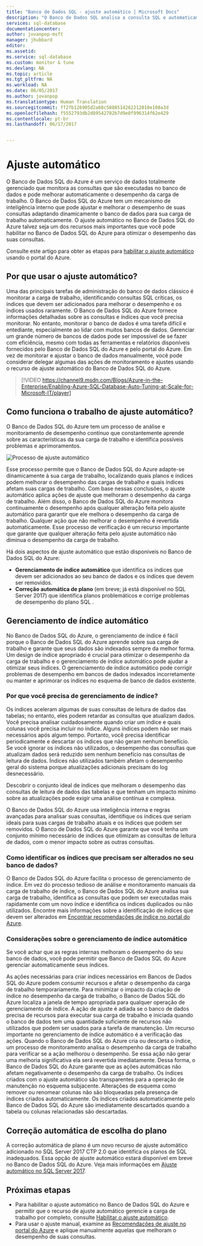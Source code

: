 ```yaml
---
title: "Banco de Dados SQL - ajuste automático | Microsoft Docs"
description: "O Banco de Dados SQL analisa a consulta SQL e automaticamente se adapta à carga de trabalho do usuário."
services: sql-database
documentationcenter: 
author: jovanpop-msft
manager: jhubbard
editor: 
ms.assetid: 
ms.service: sql-database
ms.custom: monitor & tune
ms.devlang: NA
ms.topic: article
ms.tgt_pltfrm: NA
ms.workload: NA
ms.date: 06/05/2017
ms.author: jovanpop
ms.translationtype: Human Translation
ms.sourcegitcommit: ff2fb126905d2a68c5888514262212010e108a3d
ms.openlocfilehash: f5552793db2d89542782b7d9e8f996314f62e429
ms.contentlocale: pt-br
ms.lasthandoff: 06/17/2017


---
```

# <a name="automatic-tuning"></a>Ajuste automático

O Banco de Dados SQL do Azure é um serviço de dados totalmente gerenciado que monitora as consultas que são executadas no banco de dados e pode melhorar automaticamente o desempenho da carga de trabalho. O Banco de Dados SQL do Azure tem um mecanismo de inteligência interno que pode ajustar e melhorar o desempenho de suas consultas adaptando dinamicamente o banco de dados para sua carga de trabalho automaticamente. O ajuste automático no Banco de Dados SQL do Azure talvez seja um dos recursos mais importantes que você pode habilitar no Banco de Dados SQL do Azure para otimizar o desempenho das suas consultas.

Consulte este artigo para obter as etapas para [habilitar o ajuste automático](sql-database-automatic-tuning-enable.md) usando o portal do Azure.

## <a name="why-automatic-tuning"></a>Por que usar o ajuste automático?

Uma das principais tarefas de administração do banco de dados clássico é monitorar a carga de trabalho, identificando consultas SQL críticas, os índices que devem ser adicionados para melhorar o desempenho e os índices usados raramente. O Banco de Dados SQL do Azure fornece informações detalhadas sobre as consultas e índices que você precisa monitorar. No entanto, monitorar o banco de dados é uma tarefa difícil e entediante, especialmente ao lidar com muitos bancos de dados. Gerenciar um grande número de bancos de dados pode ser impossível de se fazer com eficiência, mesmo com todas as ferramentas e relatórios disponíveis fornecidos pelo Banco de Dados SQL do Azure e pelo portal do Azure. Em vez de monitorar e ajustar o banco de dados manualmente, você pode considerar delegar algumas das ações de monitoramento e ajustes usando o recurso de ajuste automático do Banco de Dados SQL do Azure. 


> [!VIDEO https://channel9.msdn.com/Blogs/Azure-in-the-Enterprise/Enabling-Azure-SQL-Database-Auto-Tuning-at-Scale-for-Microsoft-IT/player]
>

## <a name="how-does-automatic-tuning-work"></a>Como funciona o trabalho de ajuste automático?

O Banco de Dados SQL do Azure tem um processo de análise e monitoramento de desempenho contínuo que constantemente aprende sobre as características da sua carga de trabalho e identifica possíveis problemas e aprimoramentos.

![Processo de ajuste automático](./media/sql-database-automatic-tuning/tuning-process.png)

Esse processo permite que o Banco de Dados SQL do Azure adapte-se dinamicamente à sua carga de trabalho, localizando quais planos e índices podem melhorar o desempenho das cargas de trabalho e quais índices afetam suas cargas de trabalho. Com base nessas conclusões, o ajuste automático aplica ações de ajuste que melhoram o desempenho da carga de trabalho. Além disso, o Banco de Dados SQL do Azure monitora continuamente o desempenho após qualquer alteração feita pelo ajuste automático para garantir que ele melhora o desempenho da carga de trabalho. Qualquer ação que não melhorar o desempenho é revertida automaticamente. Esse processo de verificação é um recurso importante que garante que qualquer alteração feita pelo ajuste automático não diminua o desempenho da carga de trabalho.

Há dois aspectos de ajuste automático que estão disponíveis no Banco de Dados SQL do Azure:

 -  **Gerenciamento de índice automático** que identifica os índices que devem ser adicionados ao seu banco de dados e os índices que devem ser removidos.
 -  **Correção automática de plano** (em breve; já está disponível no SQL Server 2017) que identifica planos problemáticos e corrige problemas de desempenho do plano SQL .

## <a name="automatic-index-management"></a>Gerenciamento de índice automático

No Banco de Dados SQL do Azure, o gerenciamento de índice é fácil porque o Banco de Dados SQL do Azure aprende sobre sua carga de trabalho e garante que seus dados são indexados sempre da melhor forma. Um design de índice apropriado é crucial para otimizar o desempenho da carga de trabalho e o gerenciamento de índice automático pode ajudar a otimizar seus índices. O gerenciamento de índice automático pode corrigir problemas de desempenho em bancos de dados indexados incorretamente ou manter e aprimorar os índices no esquema de banco de dados existente. 

### <a name="why-do-you-need-index-management"></a>Por que você precisa de gerenciamento de índice?

Os índices aceleram algumas de suas consultas de leitura de dados das tabelas; no entanto, eles podem retardar as consultas que atualizam dados. Você precisa analisar cuidadosamente quando criar um índice e quais colunas você precisa incluir no índice. Alguns índices podem não ser mais necessários após algum tempo. Portanto, você precisa identificar periodicamente e descartar os índices que não geram nenhum benefício. Se você ignorar os índices não utilizados, o desempenho das consultas que atualizam dados será reduzido sem nenhum benefício nas consultas de leitura de dados. Índices não utilizados também afetam o desempenho geral do sistema porque atualizações adicionais precisam do log desnecessário.

Descobrir o conjunto ideal de índices que melhoram o desempenho das consultas de leitura de dados das tabelas e que tenham um impacto mínimo sobre as atualizações pode exigir uma análise contínua e complexa.

O Banco de Dados SQL do Azure usa inteligência interna e regras avançadas para analisar suas consultas, identifique os índices que seriam ideais para suas cargas de trabalho atuais e os índices que podem ser removidos. O Banco de Dados SQL do Azure garante que você tenha um conjunto mínimo necessário de índices que otimizam as consultas de leitura de dados, com o menor impacto sobre as outras consultas.

### <a name="how-to-identify-indexes-that-need-to-be-changed-in-your-database"></a>Como identificar os índices que precisam ser alterados no seu banco de dados?

O Banco de Dados SQL do Azure facilita o processo de gerenciamento de índice. Em vez do processo tedioso de análise e monitoramento manuais da carga de trabalho de índice, o Banco de Dados SQL do Azure analisa sua carga de trabalho, identifica as consultas que podem ser executadas mais rapidamente com um novo índice e identifica os índices duplicados ou não utilizados. Encontre mais informações sobre a identificação de índices que devem ser alterados em [Encontrar recomendações de índice no portal do Azure](sql-database-advisor-portal.md).

### <a name="automatic-index-management-considerations"></a>Considerações sobre o gerenciamento de índice automático

Se você achar que as regras internas melhoram o desempenho do seu banco de dados, você pode permitir que Banco de Dados SQL do Azure gerenciar automaticamente seus índices.

As ações necessárias para criar índices necessários em Bancos de Dados SQL do Azure podem consumir recursos e afetar o desempenho da carga de trabalho temporariamente. Para minimizar o impacto da criação de índice no desempenho da carga de trabalho, o Banco de Dados SQL do Azure localiza a janela de tempo apropriada para qualquer operação de gerenciamento de índice. A ação de ajuste é adiada se o banco de dados precisa de recursos para executar sua carga de trabalho e iniciada quando o banco de dados tem uma quantidade suficiente de recursos não utilizados que podem ser usados para a tarefa de manutenção. Um recurso importante no gerenciamento de índice automático é a verificação das ações. Quando o Banco de Dados SQL do Azure cria ou descarta o índice, um processo de monitoramento analisa o desempenho da carga de trabalho para verificar se a ação melhorou o desempenho. Se essa ação não gerar uma melhoria significativa ela será revertida imediatamente. Dessa forma, o Banco de Dados SQL do Azure garante que as ações automáticas não afetam negativamente o desempenho da carga de trabalho. Os índices criados com o ajuste automático são transparentes para a operação de manutenção no esquema subjacente. Alterações de esquema como remover ou renomear colunas não são bloqueadas pela presença de índices criados automaticamente. Os índices criados automaticamente pelo Banco de Dados SQL do Azure são imediatamente descartados quando a tabela ou colunas relacionadas são descartadas.

## <a name="automatic-plan-choice-correction"></a>Correção automática de escolha do plano

A correção automática de plano é um novo recurso de ajuste automático adicionado no SQL Server 2017 CTP 2.0 que identifica os planos de SQL inadequados. Essa opção de ajuste automático estará disponível em breve no Banco de Dados SQL do Azure. Veja mais informações em [Ajuste automático no SQL Server 2017](https://docs.microsoft.com/sql/relational-databases/automatic-tuning/automatic-tuning).

## <a name="next-steps"></a>Próximas etapas

- Para habilitar o ajuste automático no Banco de Dados SQL do Azure e permitir que o recurso de ajuste automático gerencie a carga de trabalho por completo, consulte [Habilitar o ajuste automático](sql-database-automatic-tuning-enable.md).
- Para usar o ajuste manual, examine as [Recomendações de ajuste no portal do Azure](sql-database-advisor-portal.md) e aplique manualmente aquelas que melhoram o desempenho de suas consultas.

